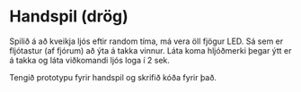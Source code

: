 # Handspil (drög)

Spilið á að kveikja ljós eftir random tíma, má vera öll fjögur LED.
Sá sem er fljótastur (af fjórum) að ýta á takka vinnur.
Láta koma hljóðmerki þegar ýtt er á takka og láta viðkomandi ljós loga í 2 sek.

Tengið prototypu fyrir handspil og skrifið kóða fyrir það.

